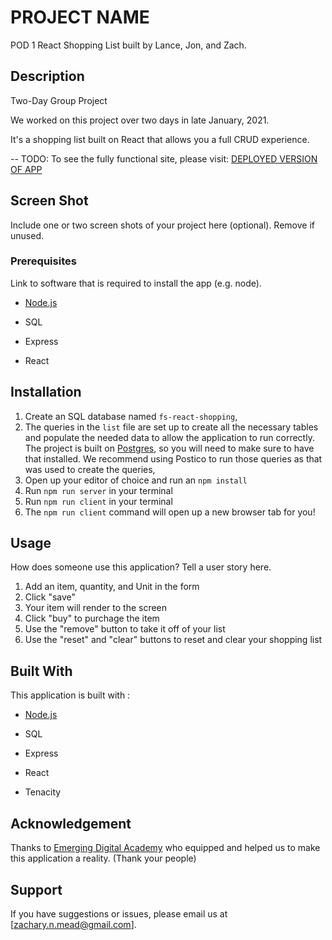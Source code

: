 # PROJECT NAME

POD 1 React Shopping List built by Lance, Jon, and Zach.

## Description

Two-Day Group Project

We worked on this project over two days in late January, 2021. 

It's a shopping list built on React that allows you a full CRUD experience.

-- TODO: 
To see the fully functional site, please visit: [DEPLOYED VERSION OF APP](www.heroku.com)

## Screen Shot

Include one or two screen shots of your project here (optional). Remove if unused.

### Prerequisites

Link to software that is required to install the app (e.g. node).

- [Node.js](https://nodejs.org/en/)

- SQL

- Express

- React

## Installation

1. Create an SQL database named `fs-react-shopping`,
2. The queries in the `list` file are set up to create all the necessary tables and populate the needed data to allow the application to run correctly. The project is built on [Postgres](https://www.postgresql.org/download/), so you will need to make sure to have that installed. We recommend using Postico to run those queries as that was used to create the queries, 
3. Open up your editor of choice and run an `npm install`
4. Run `npm run server` in your terminal
5. Run `npm run client` in your terminal
6. The `npm run client` command will open up a new browser tab for you!

## Usage
How does someone use this application? Tell a user story here.

1. Add an item, quantity, and Unit in the form
2. Click "save" 
3. Your item will render to the screen
4. Click "buy" to purchage the item
5. Use the "remove" button to take it off of your list
6. Use the "reset" and "clear" buttons to reset and clear your shopping list

## Built With

This application is built with :

- [Node.js](https://nodejs.org/en/)

- SQL

- Express

- React

- Tenacity

## Acknowledgement
Thanks to [Emerging Digital Academy](https://www.emergingacademy.org/) who equipped and helped us to make this application a reality. (Thank your people)

## Support
If you have suggestions or issues, please email us at [zachary.n.mead@gmail.com]. 